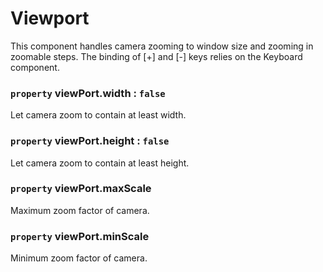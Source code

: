 # Viewport

This component handles camera zooming to window size and zooming in zoomable
steps. The binding of [+] and [-] keys relies on the Keyboard component.

### `property` viewPort.width : `false`

Let camera zoom to contain at least width.

### `property` viewPort.height : `false`

Let camera zoom to contain at least height.

### `property` viewPort.maxScale

Maximum zoom factor of camera.

### `property` viewPort.minScale

Minimum zoom factor of camera.